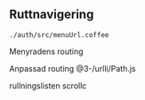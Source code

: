 ## Ruttnavigering

`./auth/src/menuUrl.coffee`

Menyradens routing

Anpassad routing
@3-/urlli/Path.js

rullningslisten
scrollc